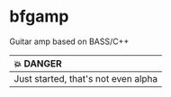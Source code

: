 # bfgamp
Guitar amp based on BASS/C++

| :boom: DANGER                       |
|:------------------------------------|
| Just started, that's not even alpha |